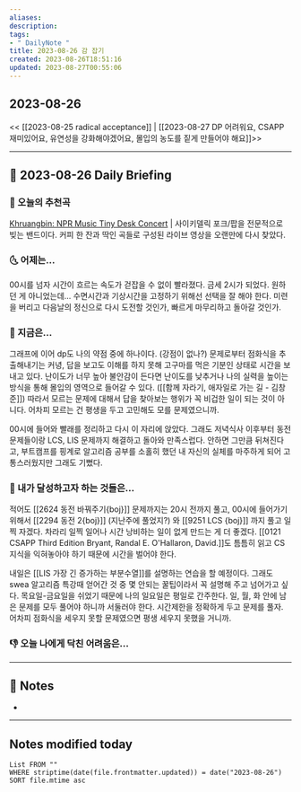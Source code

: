 ```yaml
---
aliases: 
description:
tags:
- " DailyNote "
title: 2023-08-26 감 잡기
created: 2023-08-26T18:51:16
updated: 2023-08-27T00:55:06
---
```


## 2023-08-26

<< [[2023-08-25 radical acceptance]] | [[2023-08-27 DP 어려워요, CSAPP 재미있어요, 유연성을 강화해야겠어요, 몰입의 농도를 짙게 만들어야 해요]]>>

---

## 📅 2023-08-26 Daily Briefing

### 🎵 오늘의 추천곡

[Khruangbin: NPR Music Tiny Desk Concert](https://youtu.be/vWLJeqLPfSU?feature=shared) | 사이키델릭 포크/팝을 전문적으로 빚는 밴드이다. 커피 한 잔과 딱인 곡들로 구성된 라이브 영상을 오랜만에 다시 찾았다.

### 🌜 어제는...

00시를 넘자 시간이 흐르는 속도가 걷잡을 수 없이 빨라졌다. 금세 2시가 되었다. 원하던 게 아니었는데... 수면시간과 기상시간을 고정하기 위해선 선택을 잘 해야 한다. 미련을 버리고 다음날의 정신으로 다시 도전할 것인가, 빠르게 마무리하고 돌아갈 것인가.

### 🙌 지금은...

그래프에 이어 dp도 나의 약점 중에 하나이다. (강점이 없나?) 문제로부터 점화식을 추출해내기는 커녕, 답을 보고도 이해를 하지 못해 고구마를 먹은 기분인 상태로 시간을 보내고 있다. 난이도가 너무 높아 불안감이 든다면 난이도를 낮추거나 나의 실력을 높이는 방식을 통해 몰입의 영역으로 들어갈 수 있다. ([[함께 자라기, 애자일로 가는 길 - 김창준]]) 따라서 모르는 문제에 대해서 답을 찾아보는 행위가 꼭 비겁한 일이 되는 것이 아니다. 어차피 모르는 건 평생을 두고 고민해도 모를 문제였으니까.

00시에 들어와 빨래를 정리하고 다시 이 자리에 앉았다. 그래도 저녁식사 이후부터 동전문제들이랑 LCS, LIS 문제까지 해결하고 돌아와 만족스럽다. 안하면 그만큼 뒤쳐진다고, 부트캠프를 핑계로 알고리즘 공부를 소홀히 했던 내 자신의 실체를 마주하게 되어 고통스러웠지만 그래도 기뻤다. 

### 🚀 내가 달성하고자 하는 것들은...

적어도 [[2624 동전 바꿔주기{boj}]] 문제까지는 20시 전까지 풀고, 00시에 들어가기 위해서 [[2294 동전 2{boj}]] (지난주에 풀었지?) 와 [[9251 LCS {boj}]] 까지 풀고 일찍 자겠다. 차라리 일찍 일어나 시간 낭비하는 일이 없게 만드는 게 더 좋겠다. [[0121 CSAPP Third Edition Bryant, Randal E. O'Hallaron, David.]]도 틈틈히 읽고 CS 지식을 익혀놓아야 하기 때문에 시간을 벌어야 한다.

내일은 [[LIS 가장 긴 증가하는 부분수열]]를 설명하는 연습을 할 예정이다. 그래도 swea 알고리즘 특강때 얻어간 것 중 몇 안되는 꿀팁이라서 꼭 설명해 주고 넘어가고 싶다. 목요일-금요일을 쉬었기 때문에 나의 일요일은 평일로 간주한다. 일, 월, 화 안에 남은 문제를 모두 풀어야 하니까 서둘러야 한다. 시간제한을 정확하게 두고 문제를 풀자. 어차피 점화식을 세우지 못할 문제였으면 평생 세우지 못했을 거니까. 

### 👎 오늘 나에게 닥친 어려움은...

---

## 📝 Notes

- 

---

## Notes modified today

```dataview
List FROM "" 
WHERE striptime(date(file.frontmatter.updated)) = date("2023-08-26") 
SORT file.mtime asc
```
